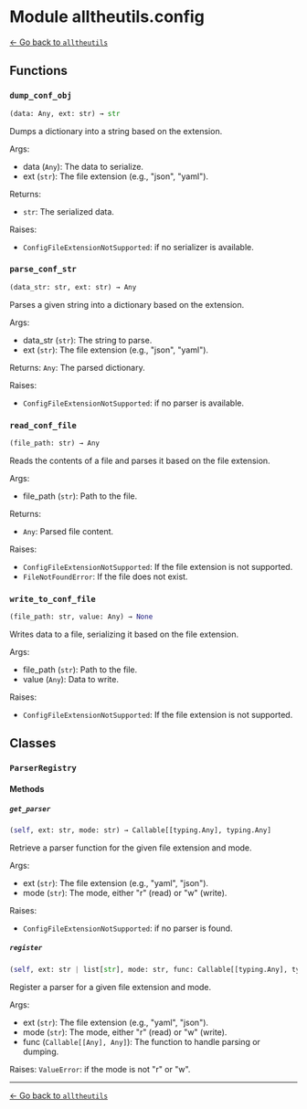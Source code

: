 # Module alltheutils.config

[← Go back to `alltheutils`](./index.md)

## Functions

### `dump_conf_obj`

```python
(data: Any, ext: str) → str
```

Dumps a dictionary into a string based on the extension.

Args:
- data (`Any`): The data to serialize.
- ext (`str`): The file extension (e.g., "json", "yaml").

Returns:
- `str`: The serialized data.

Raises:
- `ConfigFileExtensionNotSupported`: if no serializer is available.

### `parse_conf_str`

```python
(data_str: str, ext: str) → Any
```

Parses a given string into a dictionary based on the extension.

Args:
- data_str (`str`): The string to parse.
- ext (`str`): The file extension (e.g., "json", "yaml").

Returns:
`Any`: The parsed dictionary.

Raises:
- `ConfigFileExtensionNotSupported`: if no parser is available.

### `read_conf_file`

```python
(file_path: str) → Any
```

Reads the contents of a file and parses it based on the file extension.

Args:
- file_path (`str`): Path to the file.

Returns:
- `Any`: Parsed file content.

Raises:
- `ConfigFileExtensionNotSupported`: If the file extension is not supported.
- `FileNotFoundError`: If the file does not exist.

### `write_to_conf_file`

```python
(file_path: str, value: Any) → None
```

Writes data to a file, serializing it based on the file extension.

Args:
- file_path (`str`): Path to the file.
- value (`Any`): Data to write.

Raises:
- `ConfigFileExtensionNotSupported`: If the file extension is not supported.

## Classes

### `ParserRegistry`

#### Methods

##### `get_parser`

```python
(self, ext: str, mode: str) → Callable[[typing.Any], typing.Any]
```

Retrieve a parser function for the given file extension and mode.

Args:
- ext (`str`): The file extension (e.g., "yaml", "json").
- mode (`str`): The mode, either "r" (read) or "w" (write).

Raises:
- `ConfigFileExtensionNotSupported`: if no parser is found.

##### `register`

```python
(self, ext: str | list[str], mode: str, func: Callable[[typing.Any], typing.Any])
```

Register a parser for a given file extension and mode.

Args:
- ext (`str`): The file extension (e.g., "yaml", "json").
- mode (`str`): The mode, either "r" (read) or "w" (write).
- func (`Callable[[Any], Any]`): The function to handle parsing or dumping.

Raises:
`ValueError`: if the mode is not "r" or "w".

---

[← Go back to `alltheutils`](./index.md)